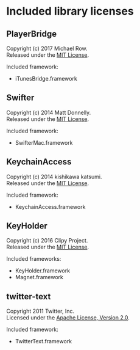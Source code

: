 # Included library licenses


## PlayerBridge
Copyright (c) 2017 Michael Row.  
Released under the [MIT License][PlayerBridge-License].

Included framework:
- iTunesBridge.framework


## Swifter
Copyright (c) 2014 Matt Donnelly.  
Released under the [MIT License][Swifter-License].

Included framework:
- SwifterMac.framework


## KeychainAccess
Copyright (c) 2014 kishikawa katsumi.  
Released under the [MIT License][KeychainAccess-License].

Included framework:
- KeychainAccess.framework


## KeyHolder
Copyright (c) 2016 Clipy Project.  
Released under the [MIT License][KeyHolder-License].

Included frameworks:
- KeyHolder.framework
- Magnet.framework


## twitter-text
Copyright 2011 Twitter, Inc.  
Licensed under the [Apache License, Version 2.0][TwitterText-License].

Included framework:
- TwitterText.framework



[PlayerBridge-License]: https://github.com/MichaelRow/PlayerBridge/blob/master/LICENSE
[Swifter-License]: https://github.com/mattdonnelly/Swifter/blob/master/LICENSE
[KeychainAccess-License]: https://github.com/kishikawakatsumi/KeychainAccess/blob/master/LICENSE
[KeyHolder-License]: https://github.com/Clipy/KeyHolder/blob/master/LICENSE
[TwitterText-License]: https://github.com/twitter/twitter-text/blob/master/LICENSE
